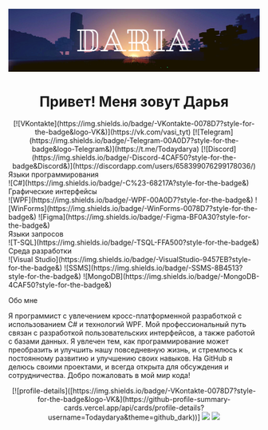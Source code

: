 ![Header](https://github.com/Todaydarya/Todaydarya/blob/main/image/Todaydarya.png)

<h1 align="center">Привет! Меня зовут Дарья</h1>
<div align="center">
	[![VKontakte](https://img.shields.io/badge/-VKontakte-0078D7?style-for-the-badge&logo-VK&)](https://vk.com/vasi_tyt)
	[![Telegram](https://img.shields.io/badge/-Telegram-00A0D7?style-for-the-badge&logo-Telegram&)](https://t.me/Todaydarya)
	[![Discord](https://img.shields.io/badge/-Discord-4CAF50?style-for-the-badge&Discord&)](https://discordapp.com/users/658399076299178036/)
</div>
<div>
	Языки программирования</div>
	![C#](https://img.shields.io/badge/-C%23-68217A?style-for-the-badge&)

<div>
	Графические интерфейсы</div>
	![WPF](https://img.shields.io/badge/-WPF-00A0D7?style-for-the-badge&)
	![WinForms](https://img.shields.io/badge/-WinForms-0078D7?style-for-the-badge&)
	![Figma](https://img.shields.io/badge/-Figma-BF0A30?style-for-the-badge&)


<div>
	Языки запросов</div>
	![T-SQL](https://img.shields.io/badge/-TSQL-FFA500?style-for-the-badge&)


<div>
	Среда разработки</div>
	![Visual Studio](https://img.shields.io/badge/-VisualStudio-9457EB?style-for-the-badge&)
	![SSMS](https://img.shields.io/badge/-SSMS-8B4513?style-for-the-badge&)
	![MongoDB](https://img.shields.io/badge/-MongoDB-4CAF50?style-for-the-badge&)




<p>Обо мне</p>
Я программист с увлечением кросс-платформенной разработкой с использованием C# и технологий WPF. Мой профессиональный путь связан с разработкой пользовательских интерфейсов, а также работой с базами данных. Я увлечен тем, как программирование может преобразить и улучшить нашу повседневную жизнь, и стремлюсь к постоянному развитию и улучшению своих навыков. На GitHub я делюсь своими проектами, и всегда открыта для обсуждения и сотрудничества. Добро пожаловать в мой мир кода! 

<p align="center">
	[![profile-details]([https://img.shields.io/badge/-VKontakte-0078D7?style-for-the-badge&logo-VK&](https://github-profile-summary-cards.vercel.app/api/cards/profile-details?username=Todaydarya&theme=github_dark))]
	<img src="https://github-profile-summary-cards.vercel.app/api/cards/profile-details?username=Todaydarya&theme=github_dark">
	<img src="https://github-profile-summary-cards.vercel.app/api/cards/most-commit-language?username=Todaydarya&theme=github_dark">
</p>
